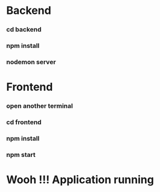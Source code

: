 # Backend
### cd backend 
### npm install
### nodemon server

# Frontend
### open another terminal
### cd frontend
### npm install
### npm start


# Wooh !!! Application running
